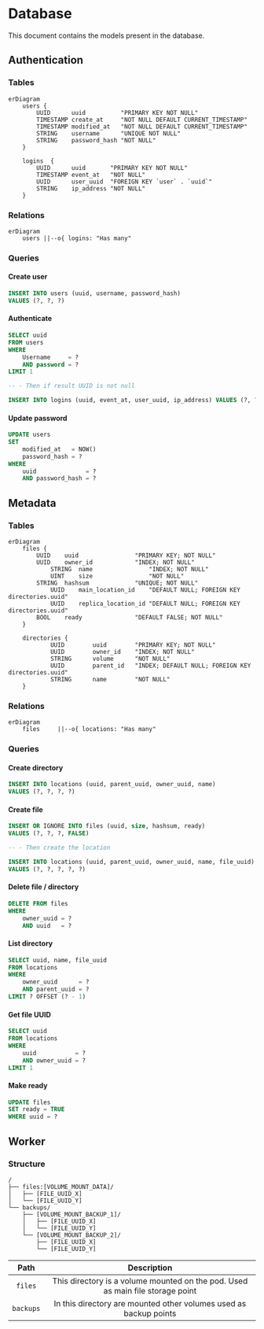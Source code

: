 # Database

This document contains the models present in the database.

## Authentication

### Tables

```mermaid
erDiagram
	users {
		UUID      uuid          "PRIMARY KEY NOT NULL"
		TIMESTAMP create_at     "NOT NULL DEFAULT CURRENT_TIMESTAMP"
		TIMESTAMP modified_at   "NOT NULL DEFAULT CURRENT_TIMESTAMP"
		STRING    username      "UNIQUE NOT NULL"
		STRING    password_hash "NOT NULL"
	}
	
	logins  {
		UUID      uuid       "PRIMARY KEY NOT NULL"
		TIMESTAMP event_at   "NOT NULL"
		UUID      user_uuid  "FOREIGN KEY `user` . `uuid`"
		STRING    ip_address "NOT NULL"
	}
```

### Relations

```mermaid
erDiagram
	users ||--o{ logins: "Has many"
```

### Queries

#### Create user

```sql
INSERT INTO users (uuid, username, password_hash) 
VALUES (?, ?, ?)
```

#### Authenticate

```sql
SELECT uuid
FROM users
WHERE 
	Username     = ?
	AND password = ?
LIMIT 1

-- - Then if result UUID is not null

INSERT INTO logins (uuid, event_at, user_uuid, ip_address) VALUES (?, ?, ?, ?)
```

#### Update password

```sql
UPDATE users
SET
	modified_at   = NOW()
	password_hash = ?
WHERE
	uuid              = ?
	AND password_hash = ?
```

## Metadata

### Tables

```mermaid
erDiagram
	files {
		UUID    uuid                "PRIMARY KEY; NOT NULL"
		UUID    owner_id            "INDEX; NOT NULL"
			STRING  name                "INDEX; NOT NULL"
			UINT    size                "NOT NULL"
		STRING  hashsum             "UNIQUE; NOT NULL"
			UUID    main_location_id    "DEFAULT NULL; FOREIGN KEY directories.uuid"
			UUID    replica_location_id "DEFAULT NULL; FOREIGN KEY directories.uuid"
		BOOL    ready               "DEFAULT FALSE; NOT NULL"
	}

	directories {
			UUID        uuid        "PRIMARY KEY; NOT NULL"
			UUID        owner_id    "INDEX; NOT NULL"
			STRING      volume      "NOT NULL"
			UUID        parent_id   "INDEX; DEFAULT NULL; FOREIGN KEY directories.uuid"
			STRING      name        "NOT NULL"
	}
```

### Relations

```mermaid
erDiagram
	files     ||--o{ locations: "Has many"
```

### Queries

#### Create directory

```sql
INSERT INTO locations (uuid, parent_uuid, owner_uuid, name)
VALUES (?, ?, ?, ?)
```

#### Create file

```sql
INSERT OR IGNORE INTO files (uuid, size, hashsum, ready)
VALUES (?, ?, ?, FALSE)

-- - Then create the location

INSERT INTO locations (uuid, parent_uuid, owner_uuid, name, file_uuid)
VALUES (?, ?, ?, ?, ?)
```

#### Delete file / directory

```sql
DELETE FROM files
WHERE
	owner_uuid = ?
	AND uuid   = ?
```

#### List directory

```sql
SELECT uuid, name, file_uuid
FROM locations
WHERE
	owner_uuid      = ?
	AND parent_uuid = ?
LIMIT ? OFFSET (? - 1)
```

#### Get file UUID

```sql
SELECT uuid
FROM locations
WHERE
	uuid           = ?
	AND owner_uuid = ? 
LIMIT 1
```

#### Make ready

```sql
UPDATE files
SET ready = TRUE
WHERE uuid = ?
```

## Worker

### Structure

```
/
├── files:[VOLUME_MOUNT_DATA]/
│   ├── [FILE_UUID_X]
│   └── [FILE_UUID_Y]
└── backups/
    ├── [VOLUME_MOUNT_BACKUP_1]/
    │   ├── [FILE_UUID_X]
    │   └── [FILE_UUID_Y]
    └── [VOLUME_MOUNT_BACKUP_2]/
        ├── [FILE_UUID_X]
        └── [FILE_UUID_Y]
```

|   Path    |                         Description                          |
| :-------: | :----------------------------------------------------------: |
|  `files`  | This directory is a volume mounted on the pod. Used as main file storage point |
| `backups` | In this directory are mounted other volumes used as backup points |